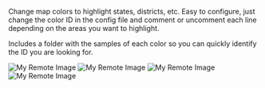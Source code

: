 Change map colors to highlight states, districts, etc.
Easy to configure, just change the color ID in the config file and comment or uncomment each line depending on the areas you want to highlight.

Includes a folder with the samples of each color so you can quickly identify the ID you are looking for.

![My Remote Image](https://cdn.discordapp.com/attachments/824367376183066664/1022809779288162365/unknown.png)
![My Remote Image](https://cdn.discordapp.com/attachments/824367376183066664/1022823369399357490/unknown.png)
![My Remote Image](https://cdn.discordapp.com/attachments/824367376183066664/1022823417340248074/unknown.png)
![My Remote Image](https://i.gyazo.com/d218c61614d08bb13dfbeec1ce627790.jpg)
